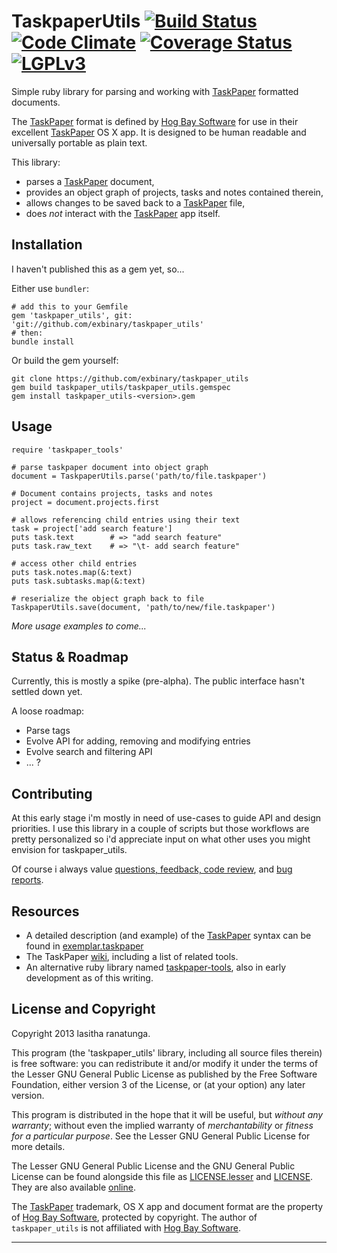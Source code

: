 TaskpaperUtils [![Build Status](https://travis-ci.org/exbinary/taskpaper_utils.png?branch=master)](https://travis-ci.org/exbinary/taskpaper_utils) [![Code Climate](https://codeclimate.com/github/exbinary/taskpaper_utils.png)](https://codeclimate.com/github/exbinary/taskpaper_utils) [![Coverage Status](https://coveralls.io/repos/exbinary/taskpaper_utils/badge.png)](https://coveralls.io/r/exbinary/taskpaper_utils) [![LGPLv3](http://upload.wikimedia.org/wikipedia/commons/a/a1/LGPL-V3.png)](http://www.gnu.org/licenses/lgpl.html)
==============

Simple ruby library for parsing and working with [TaskPaper] formatted documents.

The [TaskPaper] format is defined by [Hog Bay Software] for use in their excellent [TaskPaper] OS X app.  It is designed to be human readable and universally portable as plain text.

This library:

- parses a [TaskPaper] document,
- provides an object graph of projects, tasks and notes contained therein,
- allows changes to be saved back to a [TaskPaper] file,
- does _not_ interact with the [TaskPaper] app itself.

## Installation
I haven't published this as a gem yet, so...

Either use `bundler`:

    # add this to your Gemfile
    gem 'taskpaper_utils', git: 'git://github.com/exbinary/taskpaper_utils'
    # then:
    bundle install

Or build the gem yourself:

    git clone https://github.com/exbinary/taskpaper_utils
    gem build taskpaper_utils/taskpaper_utils.gemspec
    gem install taskpaper_utils-<version>.gem

## Usage

    require 'taskpaper_tools'

    # parse taskpaper document into object graph
    document = TaskpaperUtils.parse('path/to/file.taskpaper')

    # Document contains projects, tasks and notes 
    project = document.projects.first

    # allows referencing child entries using their text
    task = project['add search feature']
    puts task.text        # => "add search feature"
    puts task.raw_text    # => "\t- add search feature"

    # access other child entries
    puts task.notes.map(&:text)
    puts task.subtasks.map(&:text)
    
    # reserialize the object graph back to file
    TaskpaperUtils.save(document, 'path/to/new/file.taskpaper') 

_More usage examples to come..._

## Status & Roadmap
Currently, this is mostly a spike (pre-alpha).
The public interface hasn't settled down yet.

A loose roadmap:

- Parse tags
- Evolve API for adding, removing and modifying entries
- Evolve search and filtering API
- ... ?

## Contributing
At this early stage i'm mostly in need of use-cases to guide API and design priorities.  I use this library in a couple of scripts but those workflows are pretty personalized so i'd appreciate input on what other uses you might envision for taskpaper_utils.

Of course i always value [questions, feedback, code review](https://github.com/exbinary), and [bug reports](https://github.com/exbinary/taskpaper_utils/issues).

## Resources

* A detailed description (and example) of the [TaskPaper] syntax can be found in [exemplar.taskpaper](spec/integration/exemplar.taskpaper)
* The TaskPaper [wiki](http://www.hogbaysoftware.com/wiki/TaskPaper), including a list of related tools.
* An alternative ruby library named [taskpaper-tools](https://github.com/thiagoa/taskpaper-tools), also in early development as of this writing.

## License and Copyright
Copyright 2013 lasitha ranatunga.

This program (the 'taskpaper_utils' library, including all source files therein) is free software: you can redistribute it and/or modify it under the terms of the Lesser GNU General Public License as published by the Free Software Foundation, either version 3 of the License, or (at your option) any later version.

This program is distributed in the hope that it will be useful, but _without any warranty_; without even the implied warranty of _merchantability_ or _fitness for a particular purpose_.  See the Lesser GNU General Public License for more details.

The Lesser GNU General Public License and the GNU General Public License can be found alongside this file as [LICENSE.lesser](LICENSE.lesser) and [LICENSE](LICENSE). They are also available [online](http://www.gnu.org/licenses/lgpl.html).

The [TaskPaper] trademark, OS X app and document format are the property of [Hog Bay Software], protected by copyright.  The author of `taskpaper_utils` is not affiliated with [Hog Bay Software].

---

[Hog Bay Software]: http://www.hogbaysoftware.com/
[TaskPaper]: http://www.hogbaysoftware.com/products/taskpaper

